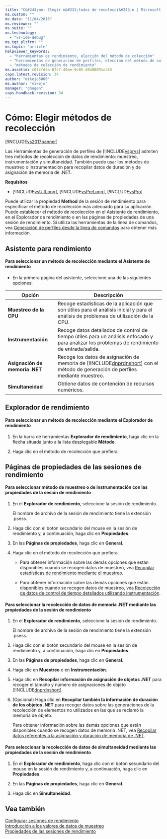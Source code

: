 ```yaml
---
title: "C&#243;mo: Elegir m&#233;todos de recolecci&#243;n | Microsoft Docs"
ms.custom: ""
ms.date: "11/04/2016"
ms.reviewer: ""
ms.suite: ""
ms.technology: 
  - "vs-ide-debug"
ms.tgt_pltfrm: ""
ms.topic: "article"
helpviewer_keywords: 
  - "herramientas de rendimiento, elección del método de colección"
  - "herramientas de generación de perfiles, elección del método de colección"
  - "métodos de colección de rendimiento"
ms.assetid: c87cfd3a-0fc7-49ae-9c05-d8480891cc63
caps.latest.revision: 34
author: "mikejo5000"
ms.author: "mikejo"
manager: "ghogen"
caps.handback.revision: 34
---
```

# C&#243;mo: Elegir m&#233;todos de recolecci&#243;n
[!INCLUDE[vs2017banner](../code-quality/includes/vs2017banner.md)]

Las Herramientas de generación de perfiles de [!INCLUDE[vsprvs](../code-quality/includes/vsprvs_md.md)] admiten tres métodos de recolección de datos de rendimiento: muestreo, instrumentación y simultaneidad.  También puede usar los métodos de muestreo o instrumentación para recopilar datos de duración y de asignación de memoria de .NET.  
  
 **Requisitos**  
  
-   [!INCLUDE[vsUltLong](../code-quality/includes/vsultlong_md.md)], [!INCLUDE[vsPreLong](../code-quality/includes/vsprelong_md.md)], [!INCLUDE[vsPro](../code-quality/includes/vspro_md.md)]  
  
 Puede utilizar la propiedad **Method** de la sesión de rendimiento para especificar el método de recolección más adecuado para su aplicación.  Puede establecer el método de recolección en el Asistente de rendimiento, en el Explorador de rendimiento o en las páginas de propiedades de una sesión de rendimiento.  Si utiliza las herramientas de la línea de comandos, vea [Generación de perfiles desde la línea de comandos](../profiling/using-the-profiling-tools-from-the-command-line.md) para obtener más información.  
  
## Asistente para rendimiento  
  
#### Para seleccionar un método de recolección mediante el Asistente de rendimiento  
  
-   En la primera página del asistente, seleccione una de las siguientes opciones:  
  
|Opción|Descripción|  
|------------|-----------------|  
|**Muestreo de la CPU**|Recoge estadísticas de la aplicación que son útiles para el análisis inicial y para el análisis de problemas de utilización de la CPU.|  
|**Instrumentación**|Recoge datos detallados de control de tiempo útiles para un análisis enfocado y para analizar los problemas de rendimiento de entrada\/salida.|  
|**Asignación de memoria .NET**|Recoge los datos de asignación de memoria de [!INCLUDE[dnprdnshort](../code-quality/includes/dnprdnshort_md.md)] con el método de generación de perfiles mediante muestreo.|  
|**Simultaneidad**|Obtiene datos de contención de recursos numéricos.|  
  
## Explorador de rendimiento  
  
#### Para seleccionar un método de recolección mediante el Explorador de rendimiento  
  
1.  En la barra de herramientas **Explorador de rendimiento**, haga clic en la flecha situada junto a la lista desplegable **Método**.  
  
2.  Haga clic en el método de recolección que prefiera.  
  
## Páginas de propiedades de las sesiones de rendimiento  
  
#### Para seleccionar método de muestreo o de instrumentación con las propiedades de la sesión de rendimiento  
  
1.  En el **Explorador de rendimiento**, seleccione la sesión de rendimiento.  
  
     El nombre de archivo de la sesión de rendimiento tiene la extensión .psess.  
  
2.  Haga clic con el botón secundario del mouse en la sesión de rendimiento y, a continuación, haga clic en **Propiedades**.  
  
3.  En las **Páginas de propiedades**, haga clic en **General**.  
  
4.  Haga clic en el método de recolección que prefiera.  
  
    -   Para obtener información sobre las demás opciones que están disponibles cuando se recogen datos de muestreo, vea [Recopilar estadísticas de rendimiento mediante el muestreo](../profiling/collecting-performance-statistics-by-using-sampling.md).  
  
    -   Para obtener información sobre las demás opciones que están disponibles cuando se recogen datos de muestreo, vea [Recolección de datos de control de tiempo detallados utilizando instrumentación](../profiling/collecting-detailed-timing-data-by-using-instrumentation.md).  
  
#### Para seleccionar la recolección de datos de memoria .NET mediante las propiedades de la sesión de rendimiento  
  
1.  En el **Explorador de rendimiento**, seleccione la sesión de rendimiento.  
  
     El nombre de archivo de la sesión de rendimiento tiene la extensión .psess.  
  
2.  Haga clic con el botón secundario del mouse en la sesión de rendimiento y, a continuación, haga clic en **Propiedades**.  
  
3.  En las **Páginas de propiedades**, haga clic en **General**.  
  
4.  Haga clic en **Muestreo** o en **Instrumentación**.  
  
5.  Haga clic en **Recopilar información de asignación de objetos .NET** para recoger el tamaño y número de asignaciones de objeto [!INCLUDE[dnprdnshort](../code-quality/includes/dnprdnshort_md.md)].  
  
6.  \(Opcional\) Haga clic en **Recopilar también la información de duración de los objetos .NET** para recoger datos sobre las generaciones de la recolección de elementos no utilizados en las que se reclamó la memoria de objeto.  
  
     Para obtener información sobre las demás opciones que están disponibles cuando se recogen datos de memoria .NET, vea [Recopilar datos referentes a la asignación y duración de memoria de .NET](../profiling/collecting-dotnet-memory-allocation-and-lifetime-data.md).  
  
#### Para seleccionar la recolección de datos de simultaneidad mediante las propiedades de la sesión de rendimiento  
  
1.  En el **Explorador de rendimiento**, haga clic con el botón secundario del mouse en la sesión de rendimiento y, a continuación, haga clic en **Propiedades**.  
  
2.  En las **Páginas de propiedades**, haga clic en **General**.  
  
3.  Haga clic en **Simultaneidad**.  
  
## Vea también  
 [Configurar sesiones de rendimiento](../profiling/configuring-performance-sessions.md)   
 [Introducción a los valores de datos de muestreo](../profiling/understanding-sampling-data-values.md)   
 [Propiedades de las sesiones de rendimiento](../profiling/performance-session-properties.md)